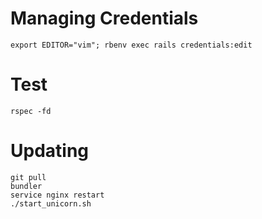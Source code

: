 # Managing Credentials
```
export EDITOR="vim"; rbenv exec rails credentials:edit
```

# Test
```
rspec -fd
```

# Updating
```
git pull
bundler
service nginx restart
./start_unicorn.sh
```
